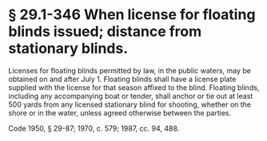 # § 29.1-346 When license for floating blinds issued; distance from stationary blinds.

<p>Licenses for floating blinds permitted by law, in the public waters, may be obtained on and after July 1. Floating blinds shall have a license plate supplied with the license for that season affixed to the blind. Floating blinds, including any accompanying boat or tender, shall anchor or tie out at least 500 yards from any licensed stationary blind for shooting, whether on the shore or in the water, unless agreed otherwise between the parties.</p><p>Code 1950, § 29-87; 1970, c. 579; 1987, cc. 94, 488.</p>